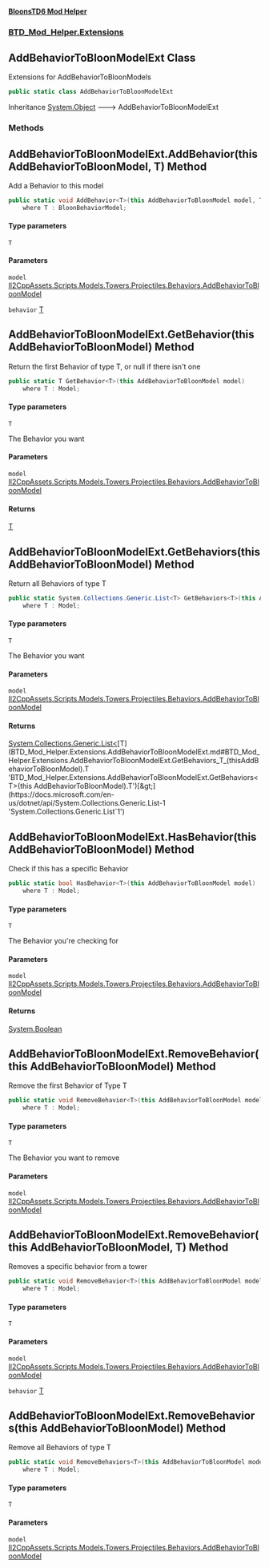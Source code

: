 #### [BloonsTD6 Mod Helper](README.md 'README')
### [BTD_Mod_Helper.Extensions](README.md#BTD_Mod_Helper.Extensions 'BTD_Mod_Helper.Extensions')

## AddBehaviorToBloonModelExt Class

Extensions for AddBehaviorToBloonModels

```csharp
public static class AddBehaviorToBloonModelExt
```

Inheritance [System.Object](https://docs.microsoft.com/en-us/dotnet/api/System.Object 'System.Object') &#129106; AddBehaviorToBloonModelExt
### Methods

<a name='BTD_Mod_Helper.Extensions.AddBehaviorToBloonModelExt.AddBehavior_T_(thisAddBehaviorToBloonModel,T)'></a>

## AddBehaviorToBloonModelExt.AddBehavior<T>(this AddBehaviorToBloonModel, T) Method

Add a Behavior to this model

```csharp
public static void AddBehavior<T>(this AddBehaviorToBloonModel model, T behavior)
    where T : BloonBehaviorModel;
```
#### Type parameters

<a name='BTD_Mod_Helper.Extensions.AddBehaviorToBloonModelExt.AddBehavior_T_(thisAddBehaviorToBloonModel,T).T'></a>

`T`
#### Parameters

<a name='BTD_Mod_Helper.Extensions.AddBehaviorToBloonModelExt.AddBehavior_T_(thisAddBehaviorToBloonModel,T).model'></a>

`model` [Il2CppAssets.Scripts.Models.Towers.Projectiles.Behaviors.AddBehaviorToBloonModel](https://docs.microsoft.com/en-us/dotnet/api/Il2CppAssets.Scripts.Models.Towers.Projectiles.Behaviors.AddBehaviorToBloonModel 'Il2CppAssets.Scripts.Models.Towers.Projectiles.Behaviors.AddBehaviorToBloonModel')

<a name='BTD_Mod_Helper.Extensions.AddBehaviorToBloonModelExt.AddBehavior_T_(thisAddBehaviorToBloonModel,T).behavior'></a>

`behavior` [T](BTD_Mod_Helper.Extensions.AddBehaviorToBloonModelExt.md#BTD_Mod_Helper.Extensions.AddBehaviorToBloonModelExt.AddBehavior_T_(thisAddBehaviorToBloonModel,T).T 'BTD_Mod_Helper.Extensions.AddBehaviorToBloonModelExt.AddBehavior<T>(this AddBehaviorToBloonModel, T).T')

<a name='BTD_Mod_Helper.Extensions.AddBehaviorToBloonModelExt.GetBehavior_T_(thisAddBehaviorToBloonModel)'></a>

## AddBehaviorToBloonModelExt.GetBehavior<T>(this AddBehaviorToBloonModel) Method

Return the first Behavior of type T, or null if there isn't one

```csharp
public static T GetBehavior<T>(this AddBehaviorToBloonModel model)
    where T : Model;
```
#### Type parameters

<a name='BTD_Mod_Helper.Extensions.AddBehaviorToBloonModelExt.GetBehavior_T_(thisAddBehaviorToBloonModel).T'></a>

`T`

The Behavior you want
#### Parameters

<a name='BTD_Mod_Helper.Extensions.AddBehaviorToBloonModelExt.GetBehavior_T_(thisAddBehaviorToBloonModel).model'></a>

`model` [Il2CppAssets.Scripts.Models.Towers.Projectiles.Behaviors.AddBehaviorToBloonModel](https://docs.microsoft.com/en-us/dotnet/api/Il2CppAssets.Scripts.Models.Towers.Projectiles.Behaviors.AddBehaviorToBloonModel 'Il2CppAssets.Scripts.Models.Towers.Projectiles.Behaviors.AddBehaviorToBloonModel')

#### Returns
[T](BTD_Mod_Helper.Extensions.AddBehaviorToBloonModelExt.md#BTD_Mod_Helper.Extensions.AddBehaviorToBloonModelExt.GetBehavior_T_(thisAddBehaviorToBloonModel).T 'BTD_Mod_Helper.Extensions.AddBehaviorToBloonModelExt.GetBehavior<T>(this AddBehaviorToBloonModel).T')

<a name='BTD_Mod_Helper.Extensions.AddBehaviorToBloonModelExt.GetBehaviors_T_(thisAddBehaviorToBloonModel)'></a>

## AddBehaviorToBloonModelExt.GetBehaviors<T>(this AddBehaviorToBloonModel) Method

Return all Behaviors of type T

```csharp
public static System.Collections.Generic.List<T> GetBehaviors<T>(this AddBehaviorToBloonModel model)
    where T : Model;
```
#### Type parameters

<a name='BTD_Mod_Helper.Extensions.AddBehaviorToBloonModelExt.GetBehaviors_T_(thisAddBehaviorToBloonModel).T'></a>

`T`

The Behavior you want
#### Parameters

<a name='BTD_Mod_Helper.Extensions.AddBehaviorToBloonModelExt.GetBehaviors_T_(thisAddBehaviorToBloonModel).model'></a>

`model` [Il2CppAssets.Scripts.Models.Towers.Projectiles.Behaviors.AddBehaviorToBloonModel](https://docs.microsoft.com/en-us/dotnet/api/Il2CppAssets.Scripts.Models.Towers.Projectiles.Behaviors.AddBehaviorToBloonModel 'Il2CppAssets.Scripts.Models.Towers.Projectiles.Behaviors.AddBehaviorToBloonModel')

#### Returns
[System.Collections.Generic.List&lt;](https://docs.microsoft.com/en-us/dotnet/api/System.Collections.Generic.List-1 'System.Collections.Generic.List`1')[T](BTD_Mod_Helper.Extensions.AddBehaviorToBloonModelExt.md#BTD_Mod_Helper.Extensions.AddBehaviorToBloonModelExt.GetBehaviors_T_(thisAddBehaviorToBloonModel).T 'BTD_Mod_Helper.Extensions.AddBehaviorToBloonModelExt.GetBehaviors<T>(this AddBehaviorToBloonModel).T')[&gt;](https://docs.microsoft.com/en-us/dotnet/api/System.Collections.Generic.List-1 'System.Collections.Generic.List`1')

<a name='BTD_Mod_Helper.Extensions.AddBehaviorToBloonModelExt.HasBehavior_T_(thisAddBehaviorToBloonModel)'></a>

## AddBehaviorToBloonModelExt.HasBehavior<T>(this AddBehaviorToBloonModel) Method

Check if this has a specific Behavior

```csharp
public static bool HasBehavior<T>(this AddBehaviorToBloonModel model)
    where T : Model;
```
#### Type parameters

<a name='BTD_Mod_Helper.Extensions.AddBehaviorToBloonModelExt.HasBehavior_T_(thisAddBehaviorToBloonModel).T'></a>

`T`

The Behavior you're checking for
#### Parameters

<a name='BTD_Mod_Helper.Extensions.AddBehaviorToBloonModelExt.HasBehavior_T_(thisAddBehaviorToBloonModel).model'></a>

`model` [Il2CppAssets.Scripts.Models.Towers.Projectiles.Behaviors.AddBehaviorToBloonModel](https://docs.microsoft.com/en-us/dotnet/api/Il2CppAssets.Scripts.Models.Towers.Projectiles.Behaviors.AddBehaviorToBloonModel 'Il2CppAssets.Scripts.Models.Towers.Projectiles.Behaviors.AddBehaviorToBloonModel')

#### Returns
[System.Boolean](https://docs.microsoft.com/en-us/dotnet/api/System.Boolean 'System.Boolean')

<a name='BTD_Mod_Helper.Extensions.AddBehaviorToBloonModelExt.RemoveBehavior_T_(thisAddBehaviorToBloonModel)'></a>

## AddBehaviorToBloonModelExt.RemoveBehavior<T>(this AddBehaviorToBloonModel) Method

Remove the first Behavior of Type T

```csharp
public static void RemoveBehavior<T>(this AddBehaviorToBloonModel model)
    where T : Model;
```
#### Type parameters

<a name='BTD_Mod_Helper.Extensions.AddBehaviorToBloonModelExt.RemoveBehavior_T_(thisAddBehaviorToBloonModel).T'></a>

`T`

The Behavior you want to remove
#### Parameters

<a name='BTD_Mod_Helper.Extensions.AddBehaviorToBloonModelExt.RemoveBehavior_T_(thisAddBehaviorToBloonModel).model'></a>

`model` [Il2CppAssets.Scripts.Models.Towers.Projectiles.Behaviors.AddBehaviorToBloonModel](https://docs.microsoft.com/en-us/dotnet/api/Il2CppAssets.Scripts.Models.Towers.Projectiles.Behaviors.AddBehaviorToBloonModel 'Il2CppAssets.Scripts.Models.Towers.Projectiles.Behaviors.AddBehaviorToBloonModel')

<a name='BTD_Mod_Helper.Extensions.AddBehaviorToBloonModelExt.RemoveBehavior_T_(thisAddBehaviorToBloonModel,T)'></a>

## AddBehaviorToBloonModelExt.RemoveBehavior<T>(this AddBehaviorToBloonModel, T) Method

Removes a specific behavior from a tower

```csharp
public static void RemoveBehavior<T>(this AddBehaviorToBloonModel model, T behavior)
    where T : Model;
```
#### Type parameters

<a name='BTD_Mod_Helper.Extensions.AddBehaviorToBloonModelExt.RemoveBehavior_T_(thisAddBehaviorToBloonModel,T).T'></a>

`T`
#### Parameters

<a name='BTD_Mod_Helper.Extensions.AddBehaviorToBloonModelExt.RemoveBehavior_T_(thisAddBehaviorToBloonModel,T).model'></a>

`model` [Il2CppAssets.Scripts.Models.Towers.Projectiles.Behaviors.AddBehaviorToBloonModel](https://docs.microsoft.com/en-us/dotnet/api/Il2CppAssets.Scripts.Models.Towers.Projectiles.Behaviors.AddBehaviorToBloonModel 'Il2CppAssets.Scripts.Models.Towers.Projectiles.Behaviors.AddBehaviorToBloonModel')

<a name='BTD_Mod_Helper.Extensions.AddBehaviorToBloonModelExt.RemoveBehavior_T_(thisAddBehaviorToBloonModel,T).behavior'></a>

`behavior` [T](BTD_Mod_Helper.Extensions.AddBehaviorToBloonModelExt.md#BTD_Mod_Helper.Extensions.AddBehaviorToBloonModelExt.RemoveBehavior_T_(thisAddBehaviorToBloonModel,T).T 'BTD_Mod_Helper.Extensions.AddBehaviorToBloonModelExt.RemoveBehavior<T>(this AddBehaviorToBloonModel, T).T')

<a name='BTD_Mod_Helper.Extensions.AddBehaviorToBloonModelExt.RemoveBehaviors_T_(thisAddBehaviorToBloonModel)'></a>

## AddBehaviorToBloonModelExt.RemoveBehaviors<T>(this AddBehaviorToBloonModel) Method

Remove all Behaviors of type T

```csharp
public static void RemoveBehaviors<T>(this AddBehaviorToBloonModel model)
    where T : Model;
```
#### Type parameters

<a name='BTD_Mod_Helper.Extensions.AddBehaviorToBloonModelExt.RemoveBehaviors_T_(thisAddBehaviorToBloonModel).T'></a>

`T`
#### Parameters

<a name='BTD_Mod_Helper.Extensions.AddBehaviorToBloonModelExt.RemoveBehaviors_T_(thisAddBehaviorToBloonModel).model'></a>

`model` [Il2CppAssets.Scripts.Models.Towers.Projectiles.Behaviors.AddBehaviorToBloonModel](https://docs.microsoft.com/en-us/dotnet/api/Il2CppAssets.Scripts.Models.Towers.Projectiles.Behaviors.AddBehaviorToBloonModel 'Il2CppAssets.Scripts.Models.Towers.Projectiles.Behaviors.AddBehaviorToBloonModel')